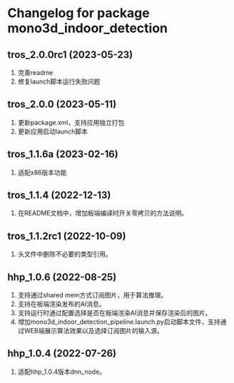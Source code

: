 # Changelog for package mono3d_indoor_detection

tros_2.0.0rc1 (2023-05-23)
------------------
1. 完善readme
2. 修复launch脚本运行失败问题


tros_2.0.0 (2023-05-11)
------------------
1. 更新package.xml，支持应用独立打包
2. 更新应用启动launch脚本


tros_1.1.6a (2023-02-16)
------------------
1. 适配x86版本功能


tros_1.1.4 (2022-12-13)
------------------
1. 在README文档中，增加板端编译时开关零拷贝的方法说明。


tros_1.1.2rc1 (2022-10-09)
------------------
1. 头文件中删除不必要的类型引用。


hhp_1.0.6 (2022-08-25)
------------------
1. 支持通过shared mem方式订阅图片，用于算法推理。
2. 支持在板端渲染发布的AI消息。
3. 支持运行时通过配置选择是否在板端渲染AI消息并保存渲染后的图片。
4. 增加mono3d_indoor_detection_pipeline.launch.py启动脚本文件，支持通过WEB端展示算法效果以及选择订阅图片的输入源。


hhp_1.0.4 (2022-07-26)
------------------
1. 适配hhp_1.0.4版本dnn_node。
